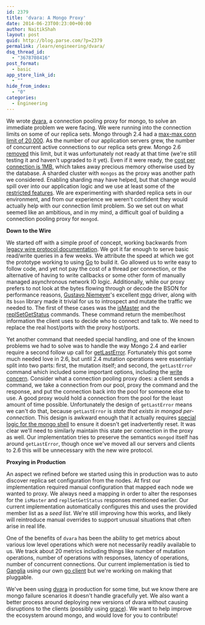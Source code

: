 ```yaml
---
id: 2379
title: 'dvara: A Mongo Proxy'
date: 2014-06-23T00:23:00+00:00
author: NaitikShah
layout: post
guid: http://blog.parse.com/?p=2379
permalink: /learn/engineering/dvara/
dsq_thread_id:
  - "3678708416"
post_format:
  - basic
app_store_link_id:
  - ""
hide_from_index:
  - "0"
categories:
  - Engineering
---
```

We wrote [dvara](https://github.com/facebookgo/dvara "dvara"), a connection pooling proxy for mongo, to solve an immediate problem we were facing. We were running into the connection limits on some of our replica sets. Mongo through 2.4 had a [max-max conn limit of 20,000](https://github.com/mongodb/mongo/blob/v2.4/src/mongo/util/net/listen.h#L27 "Mongo 2.4 Max Max Conn"). As the number of our application servers grew, the number of concurrent active connections to our replica sets grew. Mongo 2.6 [removed](https://github.com/mongodb/mongo/blob/master/src/mongo/util/net/listen.h#L43 "Mongo 2.6 removed Max Max Conn") this limit, but it was unfortunately not ready at that time (we're still testing it and haven't upgraded to it yet). Even if it were ready, the [cost per connection is 1MB](https://github.com/mongodb/mongo/blob/master/src/mongo/util/net/message_server_port.cpp#L92 "Mongo Per-Connection Overhead"), which takes away precious memory otherwise used by the database. A sharded cluster with `mongos` as the proxy was another path we considered. Enabling sharding may have helped, but that change would spill over into our application logic and we use at least some of the [restricted features](http://docs.mongodb.org/manual/reference/limits/#limits-sharding-operations "Mongo Sharding Operational Restrictions"). We are experimenting with sharded replica sets in our environment, and from our experience we weren't confident they would actually help with our connection limit problem. So we set out on what seemed like an ambitious, and in my mind, a difficult goal of building a connection pooling proxy for `mongod`.

**Down to the Wire**

We started off with a simple proof of concept, working backwards from [legacy wire protocol documentation](http://docs.mongodb.org/meta-driver/latest/legacy/mongodb-wire-protocol/ "Legacy Mongo Wire Protocol"). We got it far enough to serve basic read/write queries in a few weeks. We attribute the speed at which we got the prototype working to using [Go](http://golang.org/ "The Go Programming Language") to build it. Go allowed us to write easy to follow code, and yet not pay the cost of a thread per connection, or the alternative of having to write callbacks or some other form of manually managed asynchronous network IO logic. Additionally, while our proxy prefers to not look at the bytes flowing through or decode the BSON for performance reasons, [Gustavo Niemeyer](http://labix.org/ "Gustavo Niemeyer")'s excellent [mgo](http://labix.org/mgo "mgo: Mongo Go Driver") driver, along with its `bson` library made it trivial for us to introspect and mutate the traffic we needed to. The first of these cases was the [isMaster](http://docs.mongodb.org/manual/reference/command/isMaster/ "Mongo isMaster Command") and the [replSetGetStatus](http://docs.mongodb.org/manual/reference/command/replSetGetStatus/ "Mongo replSetGetStatus Command") commands. These command return the member/host information the client uses to decide who to connect and talk to. We need to replace the real host/ports with the proxy host/ports.

Yet another command that needed special handling, and one of the known problems we had to solve was to handle the way Mongo 2.4 and earlier require a second follow up call for [getLastError](http://docs.mongodb.org/manual/reference/command/getLastError/ "Mongo getLastError Command"). Fortunately this got some much needed love in 2.6, but until 2.4 mutation operations were essentially split into two parts: first, the mutation itself; and second, the `getLastError` command which included some important options, including the [write concern](http://docs.mongodb.org/manual/core/write-concern/ "Mongo Write Concern"). Consider what a connection pooling proxy does: a client sends a command, we take a connection from our pool, proxy the command and the response, and put the connection back into the pool for someone else to use. A good proxy would hold a connection from the pool for the least amount of time possible. Unfortunately the design of `getLastError` means we can't do that, because `getLastError` is _state that exists in mongod per-connection_. This design is awkward enough that it actually requires [special logic for the mongo shell](https://github.com/mongodb/mongo/search?q=forShell "Mongo forShell getLastError Specialization") to ensure it doesn't get inadvertently reset. It was clear we'll need to similarly maintain this state per connection in the proxy as well. Our implementation tries to preserve the semantics `mongod` itself has around `getLastError`, though once we've moved all our servers and clients to 2.6 this will be unnecessary with the new wire protocol.

**Proxying in Production**

An aspect we refined before we started using this in production was to auto discover replica set configuration from the nodes. At first our implementation required manual configuration that mapped each node we wanted to proxy. We always need a mapping in order to alter the responses for the `isMaster` and `replSetGetStatus` responses mentioned earlier. Our current implementation automatically configures this and uses the provided member list as a _seed list_. We're still improving how this works, and likely will reintroduce manual overrides to support unusual situations that often arise in real life.

One of the benefits of `dvara` has been the ability to get metrics about various low level operations which were not necessarily readily available to us. We track about 20 metrics including things like number of mutation operations, number of operations with responses, latency of operations, number of concurrent connections. Our current implementation is tied to [Ganglia](http://ganglia.sourceforge.net/ "Ganglia Monitoring System") using our own [go client](https://github.com/facebookgo/ganglia "Ganglia Go Client") but we're working on making that pluggable.

We've been using [dvara](https://github.com/facebookgo/dvara "dvara") in production for some time, but we know there are mongo failure scenarios it doesn't handle gracefully yet. We also want a better process around deploying new versions of dvara without causing disruptions to the clients (possibly using [grace](https://github.com/facebookgo/grace "Graceful Restart for Go Servers")). We want to help improve the ecosystem around mongo, and would love for you to contribute!